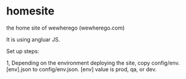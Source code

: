 # homesite
the home site of wewherego (wewherego.com)

It is using angluar JS.

Set up steps:

1, Depending on the environment deploying the site, copy config/env.[env].json to config/env.json. [env] value is prod, qa, or dev.
